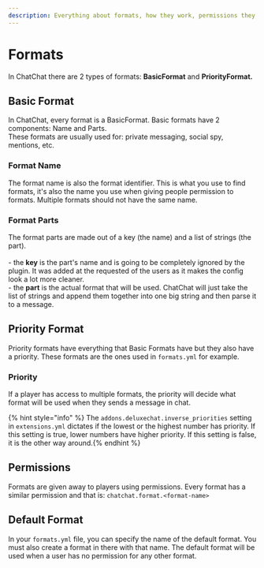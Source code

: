 ```yaml
---
description: Everything about formats, how they work, permissions they require, etc.
---
```


# Formats

In ChatChat there are 2 types of formats: **BasicFormat** and **PriorityFormat.**

## **Basic Format**

In ChatChat, every format is a BasicFormat. Basic formats have 2 components: Name and Parts.\
These formats are usually used for: private messaging, social spy, mentions, etc.

### Format Name

The format name is also the format identifier. This is what you use to find formats, it's also the name you use when giving people permission to formats. Multiple formats should not have the same name.

### Format Parts

The format parts are made out of a key (the name) and a list of strings (the part).\
\
\- the **key** is the part's name and is going to be completely ignored by the plugin. It was added at the requested of the users as it makes the config look a lot more cleaner.\
\- the **part** is the actual format that will be used. ChatChat will just take the list of strings and append them together into one big string and then parse it to a message.

## Priority Format

Priority formats have everything that Basic Formats have but they also have a priority. These formats are the ones used in `formats.yml` for example.

### Priority

If a player has access to multiple formats, the priority will decide what format will be used when they sends a message in chat.

{% hint style="info" %}
The `addons.deluxechat.inverse_priorities` setting in `extensions.yml` dictates if the lowest or the highest number has priority. If this setting is true, lower numbers have higher priority. If this setting is false, it is the other way around.{% endhint %}

## Permissions

Formats are given away to players using permissions. Every format has a similar permission and that is: `chatchat.format.<format-name>`

## Default Format

In your `formats.yml` file, you can specify the name of the default format. You must also create a format in there with that name. The default format will be used when a user has no permission for any other format.
